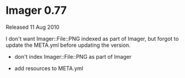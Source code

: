 # Imager 0.77

Released 11 Aug 2010

I don't want Imager::File::PNG indexed as part of Imager, but forgot to update the META.yml before updating the version.

- don't index Imager::File::PNG as part of Imager

- add resources to META.yml